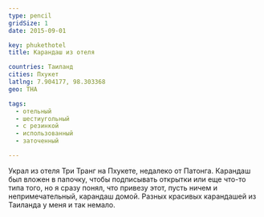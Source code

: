 ```yaml
---
type: pencil
gridSize: 1
date: 2015-09-01

key: phukethotel
title: Карандаш из отеля

countries: Таиланд
cities: Пхукет
latlng: 7.904177, 98.303368
geo: THA

tags:
  - отельный
  - шестиугольный
  - с резинкой
  - использованный
  - заточенный

---
```


Украл из отеля Три Транг на Пхукете, недалеко от Патонга. Карандаш был вложен в папочку, чтобы подписывать открытки или еще что-то типа того, но я сразу понял, что привезу этот, пусть ничем и непримечательный, карандаш домой. Разных красивых карандашей из Таиланда у меня и так немало.
